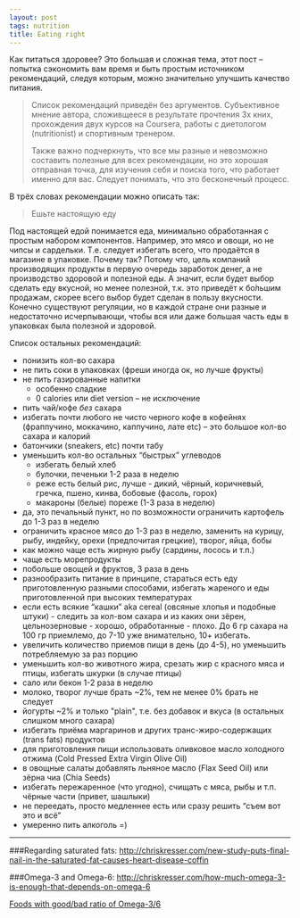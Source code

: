 ```yaml
---
layout: post
tags: nutrition
title: Eating right
---
```


Как питаться здоровее? Это большая и сложная тема, этот пост – попытка сэкономить вам время и быть простым источником рекомендаций, следуя которым, можно значительно улучшить качество питания.

<blockquote class="block green-block">
 	<p>Список рекомендаций приведён без аргументов. Субъективное мнение автора, сложивщееся в результате прочтения 3х кних, прохождения двух курсов на Coursera, работы с диетологом (nutritionist) и спортивным тренером. </p>
    <p>Также важно подчеркнуть, что все мы разные и невозможно составить полезные для всех рекомендации, но это хорошая отправная точка, для изучения себя и поиска того, что работает именно для вас. Следует понимать, что это бесконечный процесс.</p>
</blockquote>

В трёх словах рекомендации можно описать так:

<blockquote class="wide">
Ешьте настоящую еду
</blockquote>

Под настоящей едой понимается еда, минимально обработанная с простым набором компонентов. Например, это мясо и овощи, но не чипсы и сардельки. Т.е. следует избегать всего, что продаётся в магазине в упаковке. Почему так? Потому что, цель компаний производящих продукты в первую очередь заработок денег, а не производство здоровой и полезной еды. А значит, если будет выбор сделать еду вкусной, но менее полезной, т.к. это приведёт к бо́льшим продажам, скорее всего выбор будет сделан в пользу вкусности. Конечно существуют регуляции, но в каждой стране они разные и недостаточно исчерпывающи, чтобы вся или даже большая часть еды в упаковках была полезной и здоровой. 

Список остальных рекомендаций:

* понизить кол-во сахара
* не пить соки в упаковках (фреши иногда ок, но лучше фрукты)
* не пить газированные напитки 
    *  особенно сладкие
    *  0 calories или diet version – не исключение
* пить чай/кофе *без* сахара
* избегать почти любого не чисто черного кофе в кофейнях (фраппучино, моккачино, каппучино, лате etc) – это большое кол-во сахара и калорий
* батончики (sneakers, etc) почти табу
* уменьшить кол-во остальных “быстрых” углеводов
	 * избегать белый хлеб
	 * булочки, печеньки 1-2 раза в неделю
	 * реже есть белый рис, лучше - дикий, чёрный, коричневый, гречка, пшено, кинва, бобовые (фасоль, горох)
	 * макароны (белые) пореже (1-3 раза в неделю)
* да, это печальный пункт, но по возможности ограничить картофель до 1-3 раз в неделю
* ограничить красное мясо до 1-3 раз в неделю, заменить на курицу, рыбу, индейку, орехи (предпочитая грецкие), творог, яйца, бобы
* как можно чаще есть жирную рыбу (сардины, лосось и т.п.)
* чаще есть морепродукты
* побольше овощей и фруктов, 3 раза в день
* разнообразить питание в принципе, стараться есть еду приготовленную разными способами, избегать жареного и еды приготовленной при высоких температурах
* если есть всякие “кашки” aka cereal (овсяные хлопья и подобные штуки) - следить за кол-вом сахара и из каких они зёрен, цельнозерновые  - хорошо, обработанные - плохо. До 6 гр сахара на 100 гр приемлемо, до 7-10 уже внимательно, 10+ избегать.
* увеличить количество приемов пищи в день (до 4-5), но уменьшить потребляемую за раз порцию
* уменьшить кол-во животного жира, срезать жир с красного мяса и птицы, избегать шкурки (в случае птицы)
* сало или бекон 1-2 раза в неделю
* молоко, творог лучше брать ~2%, тем не менее 0% брать не следует
* йогурты ~2% и только "plain", т.е. без добавок и вкуса (в остальных слишком много сахара)
* избегать приёма маргаринов и других транс-жиро-содержащих (trans fats) продуктов
* для приготовления пищи использовать оливковое масло холодного отжима (Cold Pressed Extra Virgin Olive Oil)
* в овощные салаты добавлять льняное масло (Flax Seed Oil) или зёрна чиа (Chia Seeds)
* избегать пережаренное (что угодно), счищать с мяса, рыбы и т.п. чёрные части (привет, шашлыки)
* не переедать, просто медленнее есть или сразу решить “съем вот это и всё”
* умеренно пить алкоголь =)

---

###Regarding saturated fats:
<http://chriskresser.com/new-study-puts-final-nail-in-the-saturated-fat-causes-heart-disease-coffin>

###Omega-3 and Omega-6:
<http://chriskresser.com/how-much-omega-3-is-enough-that-depends-on-omega-6>

[Foods with good/bad ratio of Omega-3/6](https://docs.google.com/spreadsheets/d/1DYJMe4HoWLmdTJ8GYqizYc3jqehNHSiu_9JRD8zipUE/edit?usp=sharing)

